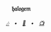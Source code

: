 ### ⠀⠀⠀𝔥𝔞𝔩𝔬𝔤𝔢𝔪

###### ⠀⠀<a href="https://soundcloud.com/halogem">🎶</a>⠀ •⠀ <a href="https://www.deviantart.com/succubuscatto">🎨</a>⠀ •⠀ <a href="https://www.youtube.com/@halogemvids/featured">📺</a>
